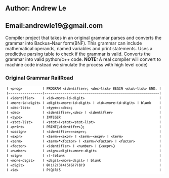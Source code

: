 <h2>Author: Andrew Le</h2>
<h2>Email:andrewle19@gmail.com</h2>
<p>Compiler project that takes in an original grammar parses and converts the grammar into Backus–Naur form(BNF).
This grammar can include mathematical operands, named variables and print statements.
Uses a predictive parsing table to check if the grammar is valid.
Converts the grammar into valid python/c++ code.
<b>NOTE: </b>A real compiler will convert to machine code instead we simulate the process with high level code)</p>

<h3> Original Grammar RailRoad</h3>

![alt text](https://github.com/andrewle19/Compiler/blob/master/OrignialGrammar.png)
